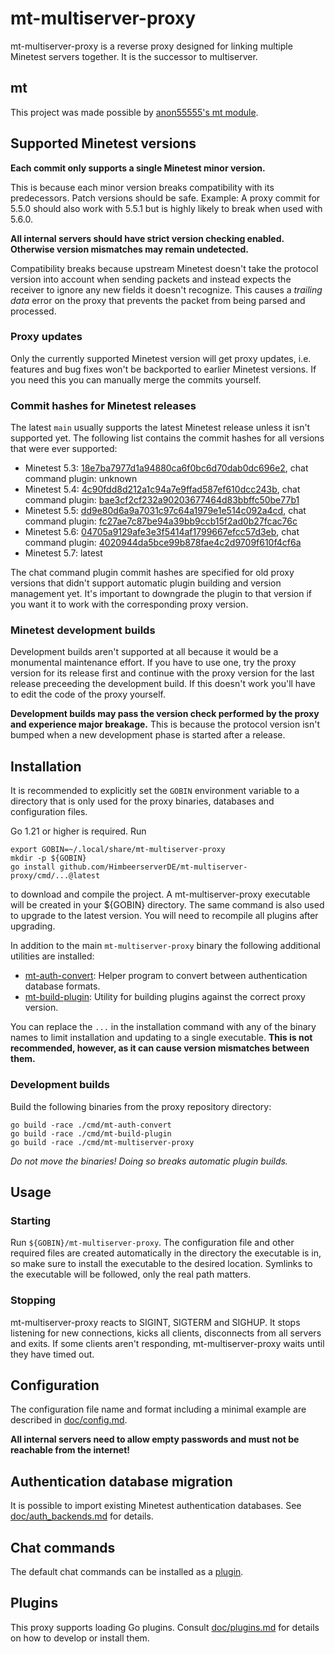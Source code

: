 # mt-multiserver-proxy

mt-multiserver-proxy is a reverse proxy designed for linking
multiple Minetest servers together. It is the successor to multiserver.

## mt

This project was made possible by
[anon55555's mt module](https://github.com/anon55555/mt).

## Supported Minetest versions

**Each commit only supports a single Minetest minor version.**

This is because each minor version breaks compatibility with its predecessors.
Patch versions should be safe. Example:
A proxy commit for 5.5.0 should also work with 5.5.1
but is highly likely to break when used with 5.6.0.

**All internal servers should have strict version checking enabled.
Otherwise version mismatches may remain undetected.**

Compatibility breaks because upstream Minetest
doesn't take the protocol version into account when sending packets
and instead expects the receiver to ignore any new fields it doesn't recognize.
This causes a *trailing data* error on the proxy
that prevents the packet from being parsed and processed.

### Proxy updates

Only the currently supported Minetest version will get proxy updates,
i.e. features and bug fixes won't be backported to earlier Minetest versions.
If you need this you can manually merge the commits yourself.

### Commit hashes for Minetest releases

The latest `main` usually supports the latest Minetest release
unless it isn't supported yet. The following list contains the commit hashes
for all versions that were ever supported:

* Minetest 5.3: [18e7ba7977d1a94880ca6f0bc6d70dab0dc696e2](https://github.com/HimbeerserverDE/mt-multiserver-proxy/commit/18e7ba7977d1a94880ca6f0bc6d70dab0dc696e2), chat command plugin: unknown
* Minetest 5.4: [4c90fdd8d212a1c94a7e9ffad587ef610dcc243b](https://github.com/HimbeerserverDE/mt-multiserver-proxy/commit/4c90fdd8d212a1c94a7e9ffad587ef610dcc243b), chat command plugin: [bae3cf2cf232a90203677464d83bbffc50be77b1](https://github.com/HimbeerserverDE/mt-multiserver-chatcommands/commit/bae3cf2cf232a90203677464d83bbffc50be77b1)
* Minetest 5.5: [dd9e80d6a9a7031c97c64a1979e1e514c092a4cd](https://github.com/HimbeerserverDE/mt-multiserver-proxy/commit/dd9e80d6a9a7031c97c64a1979e1e514c092a4cd), chat command plugin: [fc27ae7c87be94a39bb9ccb15f2ad0b27fcac76c](https://github.com/HimbeerserverDE/mt-multiserver-chatcommands/commit/fc27ae7c87be94a39bb9ccb15f2ad0b27fcac76c)
* Minetest 5.6: [04705a9129afe3e3f5414af1799667efcc57d3eb](https://github.com/HimbeerserverDE/mt-multiserver-proxy/commit/04705a9129afe3e3f5414af1799667efcc57d3eb), chat command plugin: [4020944da5bce99b878fae4c2d9709f610f4cf6a](https://github.com/HimbeerserverDE/mt-multiserver-chatcommands/commit/4020944da5bce99b878fae4c2d9709f610f4cf6a)
* Minetest 5.7: latest

The chat command plugin commit hashes are specified for old proxy versions
that didn't support automatic plugin building and version management yet.
It's important to downgrade the plugin to that version if you want it to work
with the corresponding proxy version.

### Minetest development builds

Development builds aren't supported at all
because it would be a monumental maintenance effort.
If you have to use one, try the proxy version for its release first
and continue with the proxy version for the last release
preceeding the development build.
If this doesn't work you'll have to edit the code of the proxy yourself.

**Development builds may pass the version check performed by the proxy
and experience major breakage.** This is because the protocol version
isn't bumped when a new development phase is started after a release.

## Installation

It is recommended to explicitly set the `GOBIN` environment variable
to a directory that is only used for the proxy binaries, databases
and configuration files.

Go 1.21 or higher is required. Run

```
export GOBIN=~/.local/share/mt-multiserver-proxy
mkdir -p ${GOBIN}
go install github.com/HimbeerserverDE/mt-multiserver-proxy/cmd/...@latest
```

to download and compile the project. A mt-multiserver-proxy executable
will be created in your ${GOBIN} directory. The same command is also
used to upgrade to the latest version. You will need to recompile
all plugins after upgrading.

In addition to the main `mt-multiserver-proxy` binary the following
additional utilities are installed:

* [mt-auth-convert](https://github.com/HimbeerserverDE/mt-multiserver-proxy/blob/main/doc/auth_backends.md#mt-auth-convert): Helper program to convert between authentication database formats.
* [mt-build-plugin](https://github.com/HimbeerserverDE/mt-multiserver-proxy/blob/main/doc/plugins.md#automatic-version-management): Utility for building plugins against the correct proxy version.

You can replace the `...` in the installation command
with any of the binary names to limit installation and updating
to a single executable. **This is not recommended, however,
as it can cause version mismatches between them.**

### Development builds

Build the following binaries from the proxy repository directory:

```
go build -race ./cmd/mt-auth-convert
go build -race ./cmd/mt-build-plugin
go build -race ./cmd/mt-multiserver-proxy
```

*Do not move the binaries! Doing so breaks automatic plugin builds.*

## Usage

### Starting

Run `${GOBIN}/mt-multiserver-proxy`. The configuration file and other required
files are created automatically in the directory the executable is in,
so make sure to install the executable to the desired location.
Symlinks to the executable will be followed, only the real path matters.

### Stopping

mt-multiserver-proxy reacts to SIGINT, SIGTERM and SIGHUP. It stops listening
for new connections, kicks all clients, disconnects from all servers
and exits. If some clients aren't responding, mt-multiserver-proxy waits until
they have timed out.

## Configuration

The configuration file name and format including a minimal example
are described in [doc/config.md](https://github.com/HimbeerserverDE/mt-multiserver-proxy/blob/main/doc/config.md).

**All internal servers need to allow empty passwords
and must not be reachable from the internet!**

## Authentication database migration

It is possible to import existing Minetest authentication databases.
See [doc/auth_backends.md](https://github.com/HimbeerserverDE/mt-multiserver-proxy/blob/main/doc/auth_backends.md)
for details.

## Chat commands

The default chat commands can be installed as a [plugin](https://github.com/HimbeerserverDE/mt-multiserver-chatcommands).

## Plugins

This proxy supports loading Go plugins.
Consult [doc/plugins.md](https://github.com/HimbeerserverDE/mt-multiserver-proxy/blob/main/doc/plugins.md)
for details on how to develop or install them.
